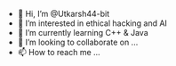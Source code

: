 - 👋 Hi, I’m @Utkarsh44-bit
- 👀 I’m interested in ethical hacking and AI
- 🌱 I’m currently learning C++ & Java
- 💞️ I’m looking to collaborate on ...
- 📫 How to reach me ...

<!---
Utkarsh44-bit/Utkarsh44-bit is a ✨ special ✨ repository because its `README.md` (this file) appears on your GitHub profile.
You can click the Preview link to take a look at your changes.
--->
